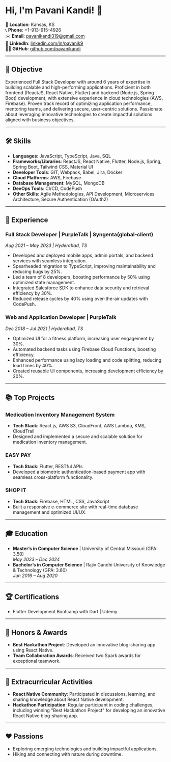 # Hi, I'm Pavani Kandi! 👋

📍 **Location**: Kansas, KS  
📞 **Phone**: +1-913-915-4926  
✉️ **Email**: [pavanikandi319@gmail.com](mailto:pavanikandi319@gmail.com)  
🔗 **LinkedIn**: [linkedin.com/in/pavanik9](https://linkedin.com/in/pavanik9)  
👨‍💻 **GitHub**: [github.com/pavanikandi](https://github.com/pavanikandi)  

---

## 🚀 **Objective**
Experienced Full Stack Developer with around 6 years of expertise in building scalable and high-performing applications. Proficient in both frontend (ReactJS, React Native, Flutter) and backend (Node.js, Spring Boot) development, with extensive experience in cloud technologies (AWS, Firebase). Proven track record of optimizing application performance, mentoring teams, and delivering secure, user-centric solutions. Passionate about leveraging innovative technologies to create impactful solutions aligned with business objectives.

---

## 🛠️ **Skills**
- **Languages**: JavaScript, TypeScript, Java, SQL  
- **Frameworks/Libraries**: ReactJS, React Native, Flutter, Node.js, Spring, Spring Boot, Tailwind CSS, Material UI  
- **Developer Tools**: GIT, Webpack, Babel, Jira, Docker  
- **Cloud Platforms**: AWS, Firebase  
- **Database Management**: MySQL, MongoDB  
- **DevOps Tools**: CI/CD, CodePush  
- **Other Skills**: Agile Methodologies, API Development, Microservices Architecture, Secure Authentication (OAuth2)  

---

## 💼 **Experience**

### **Full Stack Developer | PurpleTalk | Syngenta(global-client)**  
*Aug 2021 – May 2023 | Hyderabad, TS*  
- Developed and deployed mobile apps, admin portals, and backend services with seamless integration.
- Spearheaded migration to TypeScript, improving maintainability and reducing bugs by 25%.
- Led a team of 8 developers, boosting performance by 50% using optimized state management.
- Integrated Salesforce SDK to enhance data security and retrieval efficiency by 30%.
- Reduced release cycles by 40% using over-the-air updates with CodePush.

### **Web and Application Developer | PurpleTalk**  
*Dec 2018 – Jul 2021 | Hyderabad, TS*  
- Optimized UI for a fitness platform, increasing user engagement by 30%.
- Automated backend tasks using Firebase Cloud Functions, boosting efficiency.
- Enhanced performance using lazy loading and code splitting, reducing load times by 40%.
- Created reusable UI components, increasing development efficiency by 20%.

---

## 📚 **Top Projects**

### **Medication Inventory Management System**  
- **Tech Stack**: React.js, AWS S3, CloudFront, AWS Lambda, KMS, CloudTrail  
- Designed and implemented a secure and scalable solution for medication inventory management.

### **EASY PAY**  
- **Tech Stack**: Flutter, RESTful APIs  
- Developed a biometric authentication-based payment app with seamless cross-platform functionality.

### **SHOP IT**  
- **Tech Stack**: Firebase, HTML, CSS, JavaScript  
- Built a responsive e-commerce site with real-time database management and optimized UI/UX.

---

## 🎓 **Education**
- **Master’s in Computer Science** | University of Central Missouri (GPA: 3.50)  
  *May 2023 – Dec 2024*  
- **Bachelor’s in Computer Science** | Rajiv Gandhi University of Knowledge & Technology (GPA: 3.60)  
  *Jun 2016 – Aug 2020*

---

## 🏆 **Certifications**
- Flutter Development Bootcamp with Dart | Udemy

---

## 🌟 **Honors & Awards**
- **Best Hackathon Project**: Developed an innovative blog-sharing app using React Native.  
- **Team Collaboration Awards**: Received two Spark awards for exceptional teamwork.  

---

## 🤝 **Extracurricular Activities**
- **React Native Community**: Participated in discussions, learning, and sharing knowledge about React Native development.
- **Hackathon Participation**: Regular participant in coding challenges, including winning "Best Hackathon Project" for developing an innovative React Native blog-sharing app.

---

## ❤️ **Passions**
- Exploring emerging technologies and building impactful applications.  
- Hiking and connecting with nature during downtime.
